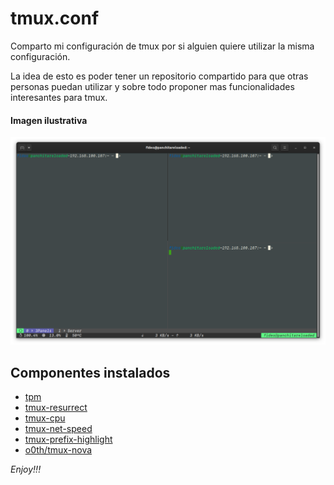 # tmux.conf
Comparto mi configuración de tmux por si alguien quiere utilizar la misma configuración.

La idea de esto es poder tener un repositorio compartido para que otras personas puedan utilizar y sobre todo proponer mas funcionalidades interesantes para tmux.

#### Imagen ilustrativa

![Imagen ilustrativa de tmux](/asset/TerminalMultiplexer.png)



## Componentes instalados

- [tpm](https://github.com/tmux-plugins/tpm)
- [tmux-resurrect](https://github.com/tmux-plugins/tmux-resurrect)
- [tmux-cpu](https://github.com/tmux-plugins/tmux-cpu)
- [tmux-net-speed](https://github.com/tmux-plugins/tmux-net-speed)
- [tmux-prefix-highlight](https://github.com/tmux-plugins/tmux-prefix-highlight)
- [o0th/tmux-nova](https://github.com/o0th/tmux-nova)


_Enjoy!!!_
